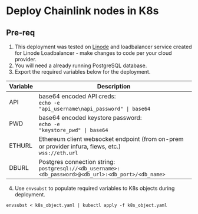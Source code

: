 # Deploy Chainlink nodes in K8s

## Pre-req

1. This deployment was tested on [Linode](https://www.linode.com/) and loadbalancer service created for Linode Loadbalancer - make changes to code per your cloud provider.
2. You will need a already running PostgreSQL database.
3. Export the required variables below for the deployment.

| Variable | Description                                                                                                        |
| -------- | ------------------------------------------------------------------------------------------------------------------ |
| API      | <span>base64 encoded API creds: <br><code>echo -e "api_username\napi_password" &#124; base64</code></span>         |
| PWD      | <span>base64 encoded keystore password: <br><code>echo -e "keystore_pwd" &#124; base64</code></span>               |
| ETHURL   | Ethereum client websocket endpoint (from on-prem or provider infura, fiews, etc.) <br><code>wss://eth.url</code>   |
| DBURL    | Postgres connection string: <br><code>postgresql://<db_username>:<db_password>@<db_url>:<db_port>/<db_name></code> |

4. Use `envsubst` to populate required variables to K8s objects during deployment.

```
envsubst < k8s_object.yaml | kubectl apply -f k8s_object.yaml
```
